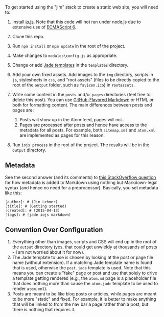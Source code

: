 [author]: # (Jim Lehmer)
[title]: # (Getting started)
[created]: # (4/13/2015)
[tags]: # (jade iojs markdown)

To get started using the "jim" stack to create a static web site, you will need to:

1. Install [io.js](https://iojs.org/en/index.html). Note that this code will not run
   under node.js due to extensive use of [ECMAScript 6](https://iojs.org/en/es6.html).
2. Clone this repo.
3. Run `npm install` or `npm update` in the root of the project.
4. Make changes to `modules\config.js` as appropriate.
5. Change or add [Jade templates](http://jade-lang.com/reference/) in the `templates` directory.
6. Add your own fixed assets. Add images to the `img` directory, scripts in `js`, stylesheets in `css`,
   and "root assets" (files to be directly copied to the root of the `output` folder, such as `favicon.ico`)
   in `rootassets`.
7. Write some content in the `posts` and/or `pages` directories (feel free to delete this post).
   You can use [GitHub-Flavored Markdown](https://help.github.com/articles/github-flavored-markdown)
   or HTML or both for formatting content. The main differences between posts and pages are:
   
   1. Posts will show up in the Atom feed, pages will not.
   2. Pages are processed after posts and hence have access to the metadata for all posts. For example,
      both `sitemap.xml` and `atom.xml` are implemented as pages for this reason.

8. Run `iojs process` in the root of the project. The results will be in the `output` directory.

## Metadata

See the second answer (and its comments) to [this StackOverflow question](http://stackoverflow.com/questions/4823468/store-comments-in-markdown-syntax)
for how metadata is added to Markdown using nothing but Markdown-legal syntax
(and hence no need for a preprocessor). Basically, you set metadata like this:

```
[author]: # (Jim Lehmer)
[title]: # (Getting started)
[created]: # (2015-04-13)
[tags]: # (jade iojs markdown)
```

## Convention Over Configuration

1. Everything other than images, scripts and CSS will end up in the root of the `output` directory (yes,
   that could get unwieldy at thousands of posts - I am not worried about it for now).
2. The Jade template to use is chosen by looking at the post or page file name (without extension).
   If a matching Jade template name is found that is used, otherwise the `post.jade` template is used.
   Note that this means you can create a "fake" page or post and use that solely to drive a template
   getting rendered (e.g., the `atom.md` page is a placeholder file that does nothing more than
   cause the `atom.jade` template to be used to render `atom.xml`).
3. Posts are meant to be like blog posts or articles, while pages are meant to be more "static" and
   fixed. For example, it is better to make anything that will be linked to from the nav bar a page
   rather than a post, but there is nothing that requires it.